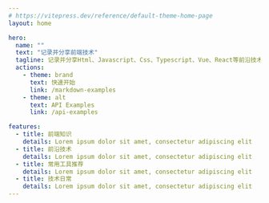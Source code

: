 ```yaml
---
# https://vitepress.dev/reference/default-theme-home-page
layout: home

hero:
  name: ""
  text: "记录并分享前端技术"
  tagline: 记录并分享Html、Javascript、Css、Typescript、Vue、React等前沿技术
  actions:
    - theme: brand
      text: 快速开始
      link: /markdown-examples
    - theme: alt
      text: API Examples
      link: /api-examples

features:
  - title: 前端知识
    details: Lorem ipsum dolor sit amet, consectetur adipiscing elit
  - title: 前沿技术
    details: Lorem ipsum dolor sit amet, consectetur adipiscing elit
  - title: 常用工具推荐
    details: Lorem ipsum dolor sit amet, consectetur adipiscing elit
  - title: 技术日常
    details: Lorem ipsum dolor sit amet, consectetur adipiscing elit
---
```

